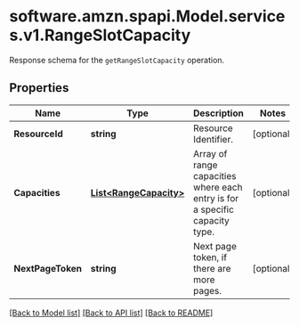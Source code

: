 # software.amzn.spapi.Model.services.v1.RangeSlotCapacity
Response schema for the `getRangeSlotCapacity` operation.

## Properties

Name | Type | Description | Notes
------------ | ------------- | ------------- | -------------
**ResourceId** | **string** | Resource Identifier. | [optional] 
**Capacities** | [**List&lt;RangeCapacity&gt;**](RangeCapacity.md) | Array of range capacities where each entry is for a specific capacity type. | [optional] 
**NextPageToken** | **string** | Next page token, if there are more pages. | [optional] 

[[Back to Model list]](../README.md#documentation-for-models) [[Back to API list]](../README.md#documentation-for-api-endpoints) [[Back to README]](../README.md)

